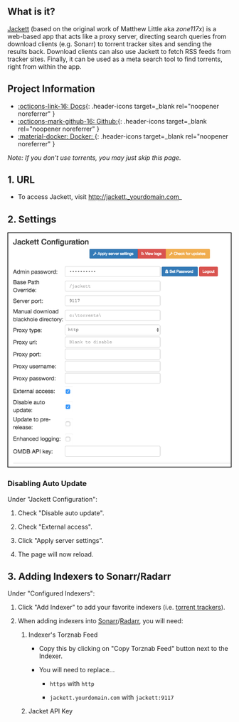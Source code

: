 ## What is it?

[Jackett](https://github.com/Jackett/Jackett) (based on the original work of Matthew Little aka _zone117x_) is a web-based app that acts like a proxy server, directing search queries from download clients (e.g. Sonarr) to torrent tracker sites and sending the results back. Download clients can also use Jackett to fetch RSS feeds from tracker sites. Finally, it can be used as a meta search tool to find torrents, right from within the app.

## Project Information

- [:octicons-link-16: Docs](https://github.com/Jackett/Jackett/wiki){: .header-icons target=_blank rel="noopener noreferrer" }
- [:octicons-mark-github-16: Github:](https://github.com/Jackett/Jackett){: .header-icons target=_blank rel="noopener noreferrer" }
- [:material-docker: Docker: ](https://hub.docker.com/r/hotio/jackett){: .header-icons target=_blank rel="noopener noreferrer" }


_Note: If you don't use torrents, you may just skip this page._

## 1. URL

 - To access Jackett, visit http://jackett._yourdomain.com_

## 2. Settings
  
   ![](../images/jackett-settings.png)


### Disabling Auto Update

Under "Jackett Configuration": 

1. Check "Disable auto update".

1. Check "External access".

1. Click "Apply server settings". 

1. The page will now reload.  




## 3. Adding Indexers to Sonarr/Radarr

Under "Configured Indexers":

1. Click "Add Indexer" to add your favorite indexers (i.e. [torrent trackers](../reference/usenet-torrent.md)). 

2. When adding indexers into [Sonarr](../apps/sonarr.md#jackett)/[Radarr](../apps/radarr.md#jackett), you will need: 

    1. Indexer's Torznab Feed 

         - Copy this by clicking on "Copy Torznab Feed" button next to the Indexer. 

         - You will need to replace...

           - `https` with `http`
           
           - `jackett.yourdomain.com` with `jackett:9117`

    2. Jacket API Key
